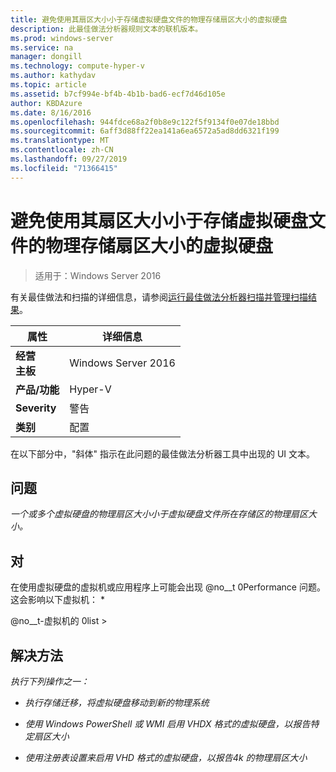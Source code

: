 ```yaml
---
title: 避免使用其扇区大小小于存储虚拟硬盘文件的物理存储扇区大小的虚拟硬盘
description: 此最佳做法分析器规则文本的联机版本。
ms.prod: windows-server
ms.service: na
manager: dongill
ms.technology: compute-hyper-v
ms.author: kathydav
ms.topic: article
ms.assetid: b7cf994e-bf4b-4b1b-bad6-ecf7d46d105e
author: KBDAzure
ms.date: 8/16/2016
ms.openlocfilehash: 944fdce68a2f0b8e9c122f5f9134f0e07de18bbd
ms.sourcegitcommit: 6aff3d88ff22ea141a6ea6572a5ad8dd6321f199
ms.translationtype: MT
ms.contentlocale: zh-CN
ms.lasthandoff: 09/27/2019
ms.locfileid: "71366415"
---
```

# <a name="avoid-using-virtual-hard-disks-with-a-sector-size-less-than-the-sector-size-of-the-physical-storage-that-stores-the-virtual-hard-disk-file"></a>避免使用其扇区大小小于存储虚拟硬盘文件的物理存储扇区大小的虚拟硬盘

>适用于：Windows Server 2016

有关最佳做法和扫描的详细信息，请参阅[运行最佳做法分析器扫描并管理扫描结果](https://go.microsoft.com/fwlink/p/?LinkID=223177)。  
  
|属性|详细信息|  
|-|-|  
|**经营** <br />**主板**|Windows Server 2016|  
|**产品/功能**|Hyper-V|  
|**Severity**|警告|  
|**类别**|配置|  
  
在以下部分中，"斜体" 指示在此问题的最佳做法分析器工具中出现的 UI 文本。  
  
## <a name="issue"></a>**问题**  
*一个或多个虚拟硬盘的物理扇区大小小于虚拟硬盘文件所在存储区的物理扇区大小。*  
  
## <a name="impact"></a>**对**  
在使用虚拟硬盘的虚拟机或应用程序上可能会出现 @no__t 0Performance 问题。这会影响以下虚拟机： *  
  
@no__t-虚拟机的 0list >  
  
## <a name="resolution"></a>**解决方法**  
*执行下列操作之一：*  
  
-   *执行存储迁移，将虚拟硬盘移动到新的物理系统*  
  
-   *使用 Windows PowerShell 或 WMI 启用 VHDX 格式的虚拟硬盘，以报告特定扇区大小*  
  
-   *使用注册表设置来启用 VHD 格式的虚拟硬盘，以报告4k 的物理扇区大小*  
  


